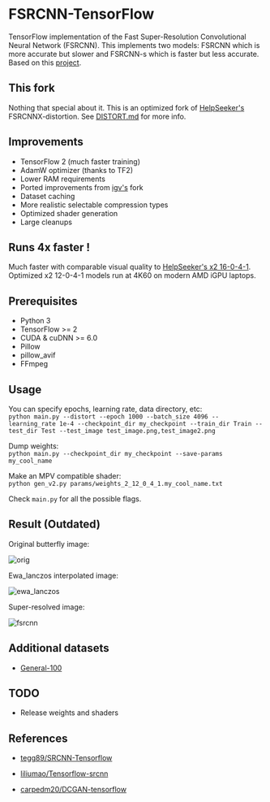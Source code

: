 # FSRCNN-TensorFlow
TensorFlow implementation of the Fast Super-Resolution Convolutional Neural Network (FSRCNN). This implements two models: FSRCNN which is more accurate but slower and FSRCNN-s which is faster but less accurate. Based on this [project](http://mmlab.ie.cuhk.edu.hk/projects/FSRCNN.html).

## This fork

Nothing that special about it. This is an optimized fork of [HelpSeeker's](https://github.com/HelpSeeker/FSRCNN-TensorFlow/) FSRCNNX-distortion. See [DISTORT.md](https://github.com/nessotrin/FSRCNN-TensorFlow/blob/master/DISTORT.md) for more info.

## Improvements
 * TensorFlow 2 (much faster training)
 * AdamW optimizer (thanks to TF2)
 * Lower RAM requirements
 * Ported improvements from [igv's](https://github.com/igv/FSRCNN-TensorFlow/) fork
 * Dataset caching
 * More realistic selectable compression types
 * Optimized shader generation
 * Large cleanups
 
## Runs 4x faster !

Much faster with comparable visual quality to [HelpSeeker's x2 16-0-4-1](https://github.com/HelpSeeker/FSRCNN-TensorFlow/releases/tag/1.2_distort). Optimized x2 12-0-4-1 models run at 4K60 on modern AMD iGPU laptops.
 

## Prerequisites
 * Python 3
 * TensorFlow >= 2
 * CUDA & cuDNN >= 6.0
 * Pillow
 * pillow_avif
 * FFmpeg

## Usage
You can specify epochs, learning rate, data directory, etc:
<br>
`python main.py --distort --epoch 1000 --batch_size 4096 --learning_rate 1e-4 --checkpoint_dir my_checkpoint --train_dir Train --test_dir Test --test_image test_image.png,test_image2.png`

Dump weights:
<br>
`python main.py --checkpoint_dir my_checkpoint --save-params my_cool_name`

Make an MPV compatible shader:
<br>
`python gen_v2.py params/weights_2_12_0_4_1.my_cool_name.txt`

Check `main.py` for all the possible flags.

## Result (Outdated)

Original butterfly image:

![orig](https://github.com/igv/FSRCNN-Tensorflow/blob/master/Test/Set5/butterfly_GT.bmp?raw=true)


Ewa_lanczos interpolated image:

![ewa_lanczos](https://github.com/igv/FSRCNN-Tensorflow/blob/master/result/ewa_lanczos.png?raw=true)


Super-resolved image:

![fsrcnn](https://github.com/igv/FSRCNN-Tensorflow/blob/master/result/fsrcnn.png?raw=true)

## Additional datasets

* [General-100](https://drive.google.com/open?id=0B7tU5Pj1dfCMVVdJelZqV0prWnM)

## TODO

* Release weights and shaders

## References

* [tegg89/SRCNN-Tensorflow](https://github.com/tegg89/SRCNN-Tensorflow)

* [liliumao/Tensorflow-srcnn](https://github.com/liliumao/Tensorflow-srcnn) 

* [carpedm20/DCGAN-tensorflow](https://github.com/carpedm20/DCGAN-tensorflow) 
